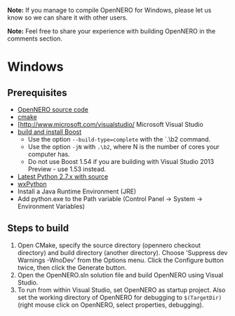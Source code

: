 **Note:** If you manage to compile OpenNERO for Windows, please let us know so we can share it with other users.

**Note:** Feel free to share your experience with building OpenNERO in the comments section.

# Windows #

## Prerequisites ##
  * [OpenNERO source code](https://code.google.com/p/opennero/source/checkout)
  * [cmake](http://www.cmake.org/cmake/resources/software.html)
  * [http://www.microsoft.com/visualstudio/ Microsoft Visual Studio
  * [build and install Boost](http://www.boost.org/doc/libs/release/more/getting_started/windows.html)
    * Use the option `--build-type=complete` with the `.\b2 command.
    * Use the option `-jN` with `.\b2`, where N is the number of cores your computer has.
    * Do not use Boost 1.54 if you are building with Visual Studio 2013 Preview - use 1.53 instead.
  * [Latest Python 2.7.x with source](http://www.python.org/download/releases/2.7.2/)
  * [wxPython](http://www.wxpython.org/download.php)
  * Install a Java Runtime Environment (JRE)
  * Add python.exe to the Path variable (Control Panel -> System -> Environment Variables)

## Steps to build ##

  1. Open CMake, specify the source directory (opennero checkout directory) and build directory (another directory). Choose 'Suppress dev Warnings -WnoDev' from the Options menu. Click the Configure button twice, then click the Generate button.
  1. Open the OpenNERO.sln solution file and build OpenNERO using Visual Studio.
  1. To run from within Visual Studio, set OpenNERO as startup project. Also set the working directory of OpenNERO for debugging to `$(TargetDir)` (right mouse click on OpenNERO, select properties, debugging).